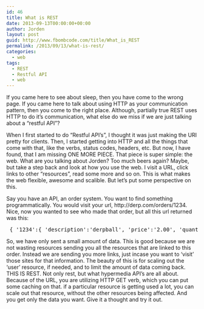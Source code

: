 ```yaml
---
id: 46
title: What is REST
date: 2013-09-13T00:00:00+00:00
author: Jorden
layout: post
guid: http://www.fbombcode.com/title/What_is_REST
permalink: /2013/09/13/what-is-rest/
categories:
  - web
tags:
  - REST
  - Restful API
  - web
---
```

 <p> If you came here to see about sleep, then you have come to the wrong page. If you came here to talk about using HTTP as your communication pattern, then you come to the right place. Although, partially true REST uses HTTP to do it&#8217;s communication, what else do we miss if we are just talking about a &#8220;restful API&#8221;? </p> <p> When I first started to do &#8220;Restful API&#8217;s&#8221;, I thought it was just making the URI pretty for clients. Then, I started getting into HTTP and all the things that come with that, like the verbs, status codes, headers, etc. But now, I have found, that I am missing ONE MORE PIECE. That piece is super simple: the web. What are you talking about Jorden? Too much beers again? Maybe, but take a step back and look at how you use the web. I visit a URL, click links to other &#8220;resources&#8221;, read some more and so on. This is what makes the web flexible, awesome and scalible. But let&#8217;s put some perspective on this. </p> <p> Say you have an API, an order system. You want to find something programmatically. You would visit your url, http://derp.com/orders/1234. Nice, now you wanted to see who made that order, but all this url returned was this: </p> <pre class="formatCode"> { '1234':{ 'description':'derpball', 'price':'2.00', 'quantity':'1', 'user':'http://derp.com/user/1' } } </pre> <p> So, we have only sent a small amount of data. This is good because we are not wasting resources sending you all the resources that are linked to this order. Instead we are sending you more links, just incase you want to &#8216;visit&#8217; those sites for that information. The beauty of this is for scaling out the &#8216;user&#8217; resource, if needed, and to limit the amount of data coming back. THIS IS REST. Not only rest, but what hypermedia API&#8217;s are all about. Because of the URL, you are utilizing HTTP GET verb, which you can put some caching on that. if a particular resource is getting used a lot, you can scale out that resource, without the other resources being affected. And you get only the data you want. Give it a thought and try it out. </p>
